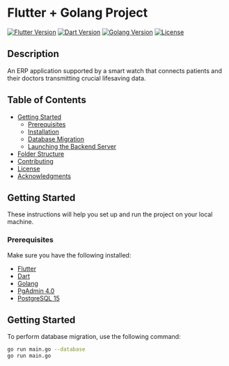# Flutter + Golang Project

[![Flutter Version](https://img.shields.io/badge/flutter-v2.x-blue.svg)](https://flutter.dev/)
[![Dart Version](https://img.shields.io/badge/dart-v2.x-blue.svg)](https://dart.dev/)
[![Golang Version](https://img.shields.io/badge/golang-v1.x-blue.svg)](https://golang.org/)
[![License](https://img.shields.io/badge/license-MIT-blue.svg)](LICENSE)

## Description

An ERP application supported by a smart watch that connects patients and their doctors transmitting crucial lifesaving data.

## Table of Contents

- [Getting Started](#getting-started)
  - [Prerequisites](#prerequisites)
  - [Installation](#installation)
  - [Database Migration](#database-migration)
  - [Launching the Backend Server](#launching-the-backend-server)
- [Folder Structure](#folder-structure)
- [Contributing](#contributing)
- [License](#license)
- [Acknowledgments](#acknowledgments)

## Getting Started

These instructions will help you set up and run the project on your local machine.

### Prerequisites

Make sure you have the following installed:

- [Flutter](https://flutter.dev/docs/get-started/install)
- [Dart](https://dart.dev/get-dart)
- [Golang](https://golang.org/doc/install)
- [PgAdmin 4.0](https://www.pgadmin.org/download/)
- [PostgreSQL 15](https://www.postgresql.org/download/)


## Getting Started

To perform database migration, use the following command:

```bash
go run main.go --database
go run main.go


```

